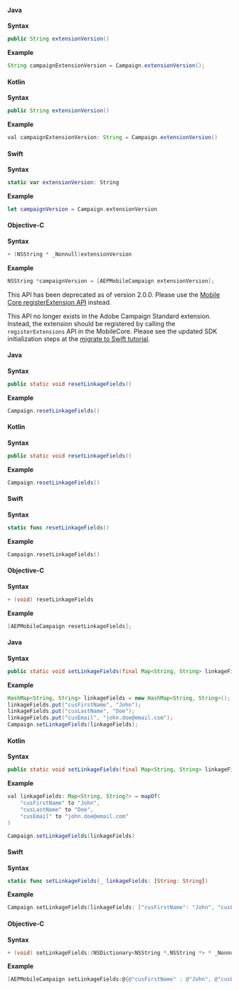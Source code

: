 <Variant platform="android" api="extension-version" repeat="10"/>

#### Java

**Syntax**

```java
public String extensionVersion()
```

**Example**

```java
String campaignExtensionVersion = Campaign.extensionVersion();
```

#### Kotlin

**Syntax**

```java
public String extensionVersion()
```

**Example**

```java
val campaignExtensionVersion: String = Campaign.extensionVersion()
```

<Variant platform="ios" api="extension-version" repeat="10"/>

#### Swift

**Syntax**

```swift
static var extensionVersion: String
```

**Example**

```swift
let campaignVersion = Campaign.extensionVersion
```

#### Objective-C

**Syntax**

```objective-c
+ (NSString * _Nonnull)extensionVersion
```

**Example**

```objective-c
NSString *campaignVersion = [AEPMobileCampaign extensionVersion];
```

<Variant platform="android" api="register-extension" repeat="1"/>

This API has been deprecated as of version 2.0.0. Please use the [Mobile Core registerExtension API](../../mobile-core/api-reference.md) instead.

<Variant platform="ios" api="register-extension" repeat="1"/>

This API no longer exists in the Adobe Campaign Standard extension. Instead, the extension should be registered by calling the `registerExtensions` API in the MobileCore. Please see the updated SDK initialization steps at the [migrate to Swift tutorial](../migrate-to-swift.md).

<Variant platform="android" api="reset-linkage-fields" repeat="10"/>

#### Java

**Syntax**

```java
public static void resetLinkageFields()
```

**Example**

```java
Campaign.resetLinkageFields()
```

#### Kotlin

**Syntax**

```java
public static void resetLinkageFields()
```

**Example**

```java
Campaign.resetLinkageFields()
```

<Variant platform="ios" api="reset-linkage-fields" repeat="10"/>

#### Swift

**Syntax**

```swift
static func resetLinkageFields()
```

**Example**

```swift
Campaign.resetLinkageFields()
```

#### Objective-C

**Syntax**

```objective-c
+ (void) resetLinkageFields
```

**Example**

```objective-c
[AEPMobileCampaign resetLinkageFields];
```

<Variant platform="android" api="set-linkage-fields" repeat="10"/>

#### Java

**Syntax**

```java
public static void setLinkageFields(final Map<String, String> linkageFields)
```

**Example**

```java
HashMap<String, String> linkageFields = new HashMap<String, String>();
linkageFields.put("cusFirstName", "John");
linkageFields.put("cusLastName", "Doe");
linkageFields.put("cusEmail", "john.doe@email.com");
Campaign.setLinkageFields(linkageFields);
```

#### Kotlin

**Syntax**

```java
public static void setLinkageFields(final Map<String, String> linkageFields)
```

**Example**

```java
val linkageFields: Map<String, String?> = mapOf(
    "cusFirstName" to "John",
    "cusLastName" to "Doe",
    "cusEmail" to "john.doe@email.com"
)

Campaign.setLinkageFields(linkageFields)
```

<Variant platform="ios" api="set-linkage-fields" repeat="10"/>

#### Swift

**Syntax**

```swift
static func setLinkageFields(_ linkageFields: [String: String])
```

**Example**

```swift
Campaign.setLinkageFields(linkageFields: ["cusFirstName": "John", "cusLastName": "Doe", "cusEmail": "john.doe@email.com"])
```

#### Objective-C

**Syntax**

```objective-c
+ (void) setLinkageFields:(NSDictionary<NSString *,NSString *> * _Nonnull)
```

**Example**

```objective-c
[AEPMobileCampaign setLinkageFields:@{@"cusFirstName" : @"John", @"cusLastName": @"Doe", @"cusEmail": @"john.doe@email.com"}];
```
